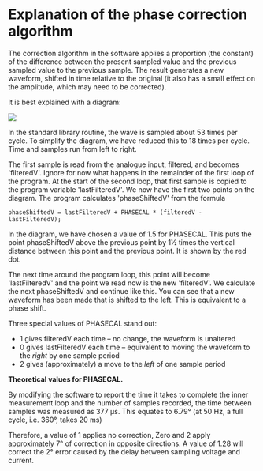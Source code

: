 # Explanation of the phase correction algorithm

The correction algorithm in the software applies a proportion (the constant) of the difference between the present sampled value and the previous sampled value to the previous sample. The result generates a new waveform, shifted in time relative to the original (it also has a small effect on the amplitude, which may need to be corrected).

It is best explained with a diagram:

![](files/phaseshift.png)

In the standard library routine, the wave is sampled about 53 times per cycle. To simplify the diagram, we have reduced this to 18 times per cycle. Time and samples run from left to right.

The first sample is read from the analogue input, filtered, and becomes 'filteredV'. Ignore for now what happens in the remainder of the first loop of the program. At the start of the second loop, that first sample is copied to the program variable 'lastFilteredV'. We now have the first two points on the diagram. The program calculates 'phaseShiftedV' from the formula

    phaseShiftedV = lastFilteredV + PHASECAL * (filteredV - lastFilteredV);

In the diagram, we have chosen a value of 1.5 for PHASECAL. This puts the point phaseShiftedV above the previous point by 1½ times the vertical distance between this point and the previous point. It is shown by the red dot.

The next time around the program loop, this point will become 'lastFilteredV' and the point we read now is the new 'filteredV'. We calculate the next phaseShiftedV and continue like this. You can see that a new waveform has been made that is shifted to the left. This is equivalent to a phase shift.

Three special values of PHASECAL stand out:

- 1 gives filteredV each time – no change, the waveform is unaltered
- 0 gives lastFilteredV each time – equivalent to moving the waveform to the _right_ by one sample period
- 2 gives (approximately) a move to the _left_ of one sample period

**Theoretical values for PHASECAL.**

By modifying the software to report the time it takes to complete the inner measurement loop and the number of samples recorded, the time between samples was measured as 377 μs. This equates to 6.79° (at 50 Hz, a full cycle, i.e. 360°, takes 20 ms)

Therefore, a value of 1 applies no correction, Zero and 2 apply approximately 7° of correction in opposite directions. A value of 1.28 will correct the 2° error caused by the delay between sampling voltage and current.
